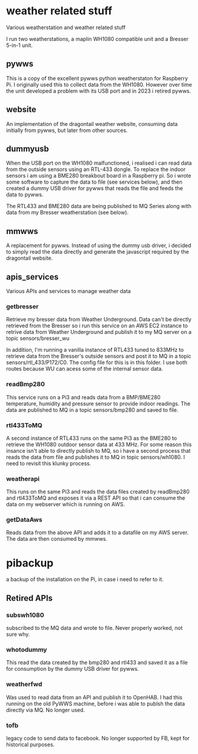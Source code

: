 # weather related stuff

Various weatherstation and weather related stuff

I run two weatherstations, a maplin WH1080 compatible unit and a Bresser 5-in-1 unit.

## pywws 
This is a copy of the excellent pywws python weatherstaton for Raspberry Pi. I originally used this to collect
data from the WH1080. However over time the unit developed a problem with its USB port and in 2023 i retired pywws. 

## website
An implementation of the dragontail weather website, consuming data initially from pywws, but later from other sources. 

## dummyusb
When the USB port on the WH1080 malfunctioned, i realised i can read data from the outside sensors using an RTL-433 dongle. To replace the indoor sensors i am using a BME280 breakbout board in a Raspberry pi.  So i wrote some software to capture the data to file (see services below), and then created a dummy USB driver for pywws that reads the file and feeds the data to pywws. 

The RTL433 and BME280 data are being published to MQ Series along with data from my Bresser weatherstation (see below). 

## mmwws
A replacement for pywws. Instead of using the dummy usb driver, i decided to simply read the data directly and generate the javascript required by the dragontail website. 

## apis_services
Various APIs and services to manage weather data

### getbresser
Retrieve my bresser data from Weather Underground. Data can't be directly retrieved from the Bresser so i run this service on an AWS EC2 instance to retrive data from Weather Underground and publish it to my MQ server on a topic sensors/bresser_wu

In addition, I'm running a vanilla instance of RTL433 tuned to 833MHz to retrieve data from the Bresser's outside sensors and post it to MQ in a topic sensors/rtl_433/P172/C0. The config file for this is in this folder. I use both routes because WU can acess some of the internal sensor data. 

### readBmp280
This service runs on a Pi3 and reads data from a BMP/BME280 temperature, humidity and pressure sensor to provide indoor readings. The data are published to MQ in a topic sensors/bmp280 and saved to file. 

### rtl433ToMQ
A second instance of RTL433 runs on the same Pi3 as the BME280 to retrieve the WH1080 outdoor sensor data at 433 MHz. For some reason this insance isn't able to directly publish to MQ, so i have a second process that reads the data from file and publishes it to MQ in topic sensors/wh1080. I need to revisit this klunky process. 

### weatherapi
This runs on the same Pi3 and reads the data files created by readBmp280 and rtl433ToMQ and exposes it via a REST API so that i can consume the data on my webserver which is running on AWS. 

### getDataAws
Reads data from the above API and adds it to a datafile on my AWS server. The data are then consumed by mmwws. 

# pibackup
a backup of the installation on the Pi, in case i need to refer to it. 

## Retired APIs 
### subswh1080
subscribed to the MQ data and wrote to file. Never properly worked, not sure why.

### whotodummy 
This read the data created by the bmp280 and rtl433 and saved it as a file for consumption by the dummy USB driver for pywws. 

### weatherfwd 
Was used to read data from an API and publish it to OpenHAB. I had this running on the old PyWWS machine, before i was able to publsh the data directly via MQ. No longer used. 

### tofb 
legacy code to send data to facebook. No longer supported by FB, kept for historical purposes. 


